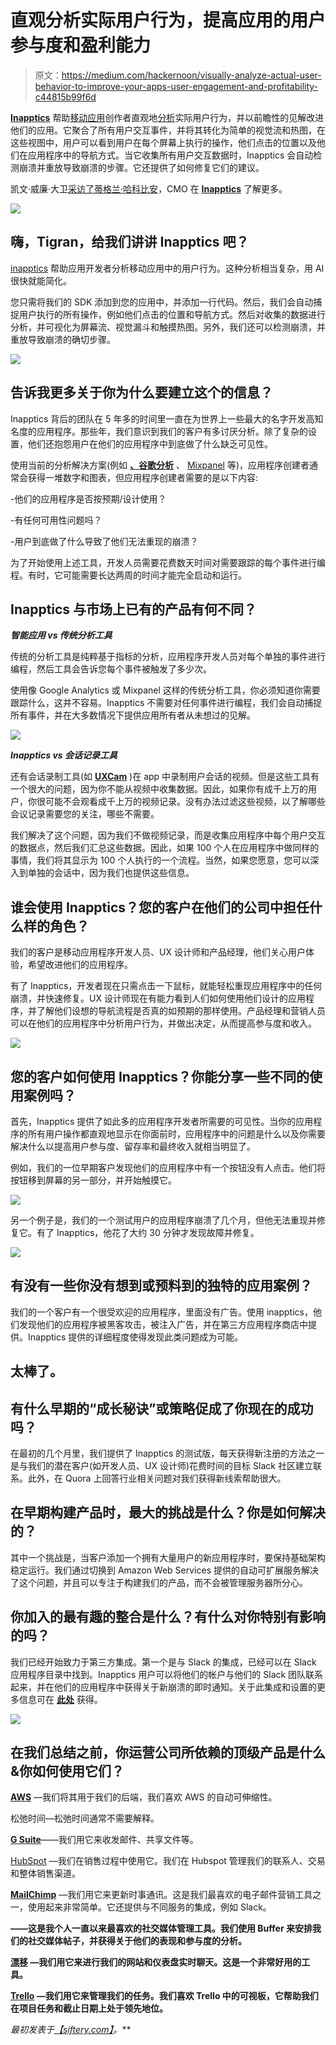 # 直观分析实际用户行为，提高应用的用户参与度和盈利能力

> 原文：<https://medium.com/hackernoon/visually-analyze-actual-user-behavior-to-improve-your-apps-user-engagement-and-profitability-c44815b99f6d>

[**Inapptics**](https://www.inapptics.com/) 帮助[移动应用](https://hackernoon.com/tagged/mobile-app)创作者直观地[分析](https://hackernoon.com/tagged/analyze)实际用户行为，并以前瞻性的见解改进他们的应用。它聚合了所有用户交互事件，并将其转化为简单的视觉流和热图，在这些视图中，用户可以看到用户在每个屏幕上执行的操作，他们点击的位置以及他们在应用程序中的导航方式。当它收集所有用户交互数据时，Inapptics 会自动检测崩溃并重放导致崩溃的步骤。它还提供了如何修复它们的建议。

凯文·威廉·大卫[采访了](https://medium.com/u/8ea7bd91b1a4?source=post_page-----c44815b99f6d--------------------------------)[蒂格兰·哈科比安](https://medium.com/u/abe62ab17935?source=post_page-----c44815b99f6d--------------------------------)，CMO 在 [**Inapptics**](https://siftery.com/inapptics) 了解更多。

![](img/8121058b575481122a1cb0c703b3eefe.png)

## 嗨，Tigran，给我们讲讲 Inapptics 吧？

[inapptics](https://medium.com/u/a65b4babaab7?source=post_page-----c44815b99f6d--------------------------------) 帮助应用开发者分析移动应用中的用户行为。这种分析相当复杂，用 AI 很快就能简化。

您只需将我们的 SDK 添加到您的应用中，并添加一行代码。然后，我们会自动捕捉用户执行的所有操作，例如他们点击的位置和导航方式。然后对收集的数据进行分析，并可视化为屏幕流、视觉漏斗和触摸热图。另外，我们还可以检测崩溃，并重放导致崩溃的确切步骤。

![](img/bb3b9085f899f99bf9e6e845eb01591c.png)

## 告诉我更多关于你为什么要建立这个的信息？

Inapptics 背后的团队在 5 年多的时间里一直在为世界上一些最大的名字开发高知名度的应用程序。那些年，我们意识到我们的客户有多讨厌分析。除了复杂的设置，他们还抱怨用户在他们的应用程序中到底做了什么缺乏可见性。

使用当前的分析解决方案(例如 [**、谷歌分析**](https://siftery.com/google-analytics) 、 [Mixpanel](https://medium.com/u/d9ce9f6dba3e?source=post_page-----c44815b99f6d--------------------------------) 等)，应用程序创建者通常会获得一堆数字和图表，但应用程序创建者需要的是以下内容:

-他们的应用程序是否按预期/设计使用？

-有任何可用性问题吗？

-用户到底做了什么导致了他们无法重现的崩溃？

为了开始使用上述工具，开发人员需要花费数天时间对需要跟踪的每个事件进行编程。有时，它可能需要长达两周的时间才能完全启动和运行。

## Inapptics 与市场上已有的产品有何不同？

***智能应用 vs 传统分析工具***

传统的分析工具是纯粹基于指标的分析，应用程序开发人员对每个单独的事件进行编程，然后工具会告诉您每个事件被触发了多少次。

使用像 Google Analytics 或 Mixpanel 这样的传统分析工具，你必须知道你需要跟踪什么，这并不容易。Inapptics 不需要对任何事件进行编程，我们会自动捕捉所有事件，并在大多数情况下提供应用所有者从未想过的见解。

![](img/4c3d77253f4ea34696144a339e8ea208.png)

***Inapptics vs 会话记录工具***

还有会话录制工具(如 [**UXCam**](https://medium.com/u/79b6c2fccf4c?source=post_page-----c44815b99f6d--------------------------------) )在 app 中录制用户会话的视频。但是这些工具有一个很大的问题，因为你不能从视频中收集数据。因此，如果你有成千上万的用户，你很可能不会观看成千上万的视频记录。没有办法过滤这些视频，以了解哪些会议记录需要您的关注，哪些不需要。

我们解决了这个问题，因为我们不做视频记录，而是收集应用程序中每个用户交互的数据点，然后我们汇总这些数据。因此，如果 100 个人在应用程序中做同样的事情，我们将其显示为 100 个人执行的一个流程。当然，如果您愿意，您可以深入到单独的会话中，因为我们也提供这些信息。

## 谁会使用 Inapptics？您的客户在他们的公司中担任什么样的角色？

我们的客户是移动应用程序开发人员、UX 设计师和产品经理，他们关心用户体验，希望改进他们的应用程序。

有了 Inapptics，开发者现在只需点击一下鼠标，就能轻松重现应用程序中的任何崩溃，并快速修复。UX 设计师现在有能力看到人们如何使用他们设计的应用程序，并了解他们设想的导航流程是否真的如预期的那样使用。产品经理和营销人员可以在他们的应用程序中分析用户行为，并做出决定，从而提高参与度和收入。

![](img/73f6788f0c8749ec4d026f9f6e944726.png)

## 您的客户如何使用 Inapptics？你能分享一些不同的使用案例吗？

首先，Inapptics 提供了如此多的应用程序开发者所需要的可见性。当你的应用程序的所有用户操作都直观地显示在你面前时，应用程序中的问题是什么以及你需要解决什么以提高用户参与度、留存率和最终收入就相当明显了。

例如，我们的一位早期客户发现他们的应用程序中有一个按钮没有人点击。他们将按钮移到屏幕的另一部分，并开始触摸它。

![](img/da2227b49ab03b61cde22bf88122de76.png)

另一个例子是，我们的一个测试用户的应用程序崩溃了几个月，但他无法重现并修复它。有了 Inapptics，他花了大约 30 分钟才发现故障并修复。

![](img/1890a3e4fd4563e6b5997abad90db041.png)

## 有没有一些你没有想到或预料到的独特的应用案例？

我们的一个客户有一个很受欢迎的应用程序，里面没有广告。使用 inapptics，他们发现他们的应用程序被黑客攻击，被注入广告，并在第三方应用程序商店中提供。Inapptics 提供的详细程度使得发现此类问题成为可能。

## 太棒了。

## 有什么早期的“成长秘诀”或策略促成了你现在的成功吗？

在最初的几个月里，我们提供了 Inapptics 的测试版，每天获得新注册的方法之一是与我们的潜在客户(如开发人员、UX 设计师)花费时间的目标 Slack 社区建立联系。此外，在 Quora 上回答行业相关问题对我们获得新线索帮助很大。

## 在早期构建产品时，最大的挑战是什么？你是如何解决的？

其中一个挑战是，当客户添加一个拥有大量用户的新应用程序时，要保持基础架构稳定运行。我们通过切换到 Amazon Web Services 提供的自动可扩展服务解决了这个问题，并且可以专注于构建我们的产品，而不会被管理服务器所分心。

## 你加入的最有趣的整合是什么？有什么对你特别有影响的吗？

我们已经开始致力于第三方集成。第一个是与 Slack 的集成，已经可以在 Slack 应用程序目录中找到。Inapptics 用户可以将他们的帐户与他们的 Slack 团队联系起来，并在他们的应用程序中获得关于新崩溃的即时通知。关于此集成和设置的更多信息可在 [**此处**](https://inapptics.com/slack-integration.html.) 获得。

![](img/f6bc56d81a3455311fc960e2104ca87c.png)

## 在我们总结之前，你运营公司所依赖的顶级产品是什么&你如何使用它们？

[**AWS**](https://siftery.com/company/amazon-web-services) —我们将其用于我们的后端，我们喜欢 AWS 的自动可伸缩性。

松弛时间—松弛时间通常不需要解释。

[**G Suite**](https://siftery.com/g-suite-formerly-google-apps-for-work)——我们用它来收发邮件、共享文件等。

[HubSpot](https://medium.com/u/8732e73183e5?source=post_page-----c44815b99f6d--------------------------------) —我们在销售过程中使用它。我们在 Hubspot 管理我们的联系人、交易和整体销售渠道。

[**MailChimp**](https://medium.com/u/772bf2413f17?source=post_page-----c44815b99f6d--------------------------------) —我们用它来更新时事通讯。这是我们最喜欢的电子邮件营销工具之一，使用起来非常简单。它还提供与不同服务的集成，例如 Slack。

[](https://medium.com/u/245d5483fb27?source=post_page-----c44815b99f6d--------------------------------)**——这是我个人一直以来最喜欢的社交媒体管理工具。我们使用 Buffer 来安排我们的社交媒体帖子，并获得关于他们的表现和参与度的分析。**

**[**漂移**](https://medium.com/u/5a3bd01d25cc?source=post_page-----c44815b99f6d--------------------------------) —我们用它来进行我们的网站和仪表盘实时聊天。这是一个非常好用的工具。**

**[**Trello**](https://medium.com/u/fb5dd2d116a1?source=post_page-----c44815b99f6d--------------------------------) —我们用它来管理我们的任务。我们喜欢 Trello 中的可视板，它帮助我们在项目任务和截止日期上处于领先地位。**

***最初发表于*[*【siftery.com】*](https://siftery.com/stories/visually-analyze-actual-user-behavior-to-improve-your-apps-user-engagement-and-profitability)*。***